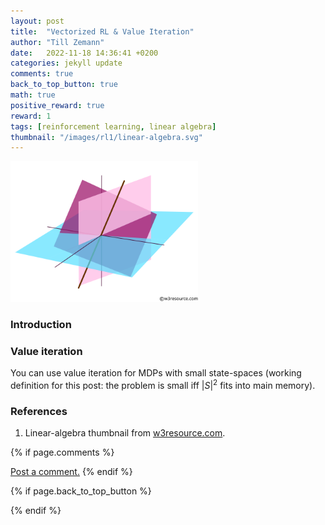 ```yaml
---
layout: post
title:  "Vectorized RL & Value Iteration"
author: "Till Zemann"
date:   2022-11-18 14:36:41 +0200
categories: jekyll update
comments: true
back_to_top_button: true
math: true
positive_reward: true
reward: 1
tags: [reinforcement learning, linear algebra]
thumbnail: "/images/rl1/linear-algebra.svg"
---
```


<!-- for multiple tags use a list: [hello1, hello2] -->

<!--
### Contents
* TOC
{:toc}
-->

<!--
TODO:
- add image links to References
-->
<div class="img-block" style="width: 300px;">
    <img src="/images/rl1/linear-algebra.svg"/>
</div>

### Introduction


### Value iteration

You can use value iteration for MDPs with small state-spaces (working definition for this post: the problem is small iff $|S|^2$ fits into main memory).

<!-- In-Text Citing -->
<!-- 
You can...
- use bullet points
1. use
2. ordered
3. lists

-- Math --
$\hat{s} = \frac{1}{n-1} \sum_{i=1}^{n} (x_i - \mu)^2$ 

-- Images --
<div class="img-block" style="width: 800px;">
    <img src="/images/lofi_art.png"/>
    <span><strong>Fig 1.1.</strong> Agent and Environment interactions</span>
</div>

-- Links --
[(k-fold) Cross-Validation](https://scikit-learn.org/stable/modules/cross_validation.html)

```c
for(int i=0; i<comm_sz; i++){
	print("%d\n", i);
}
```

<div class="output">
result: 42
</div>

{% highlight python %}
@jit
def f(x)
    print("hi")
# does cool stuff
{% endhighlight %}

-- Highlights --
AAABC `ASDF` __some bold text__

-- Colors --
The <strong style="color: #1E72E7">joint distribution</strong> of $X$ and $Y$ is written as $P(X, Y)$.
The <strong style="color: #ED412D">marginal distribution</strong> on the other hand can be written out as a table.
-->

### References

1. Linear-algebra thumbnail from [w3resource.com][linear-algebra-img].

<!-- Ressources -->
[RESSOURCE]: LINK
[linear-algebra-img]: https://www.w3resource.com/python-exercises/numpy/linear-algebra/index.php

<!-- Optional Comment Section-->
{% if page.comments %}
<p class="vspace"></p>
<a class="commentlink" role="button" href="/comments/">Post a comment.</a> <!-- role="button"  -->
{% endif %}

<!-- Optional Back to Top Button -->
{% if page.back_to_top_button %}
<script src="https://unpkg.com/vanilla-back-to-top@7.2.1/dist/vanilla-back-to-top.min.js"></script>
<script>addBackToTop({
  diameter: 40,
  backgroundColor: 'rgb(255, 255, 255, 0.7)', /* 30,144,255, 0.7 */
  textColor: '#4a4946'
})</script>
{% endif %}